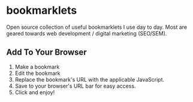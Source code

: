 # bookmarklets

Open source collection of useful bookmarklets I use day to day. Most are geared towards web development / digital marketing (SEO/SEM).

## Add To Your Browser
1. Make a bookmark
2. Edit the bookmark
3. Replace the bookmark's URL with the applicable JavaScript. 
4. Save to your browser's URL bar for easy access. 
5. Click and enjoy!